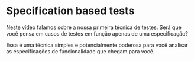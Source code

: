 # Specification based tests

[Neste vídeo](https://youtu.be/5-fev-Bnc0A) falamos sobre a nossa primeira técnica de testes. Será que você pensa em casos de testes em função apenas de uma especificação?

Essa é uma técnica simples e potencialmente poderosa para você analisar as especificações de funcionalidade que chegam para você. 
